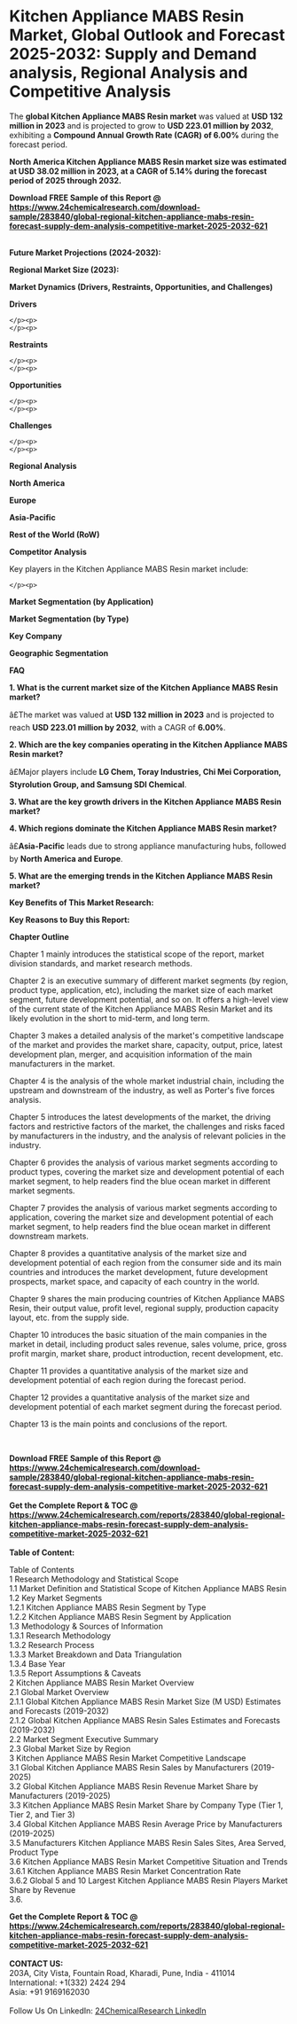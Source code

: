 <h1>Kitchen Appliance MABS Resin Market, Global Outlook and Forecast 2025-2032: Supply and Demand analysis, Regional Analysis and Competitive Analysis</h1><p>The <strong>global Kitchen Appliance MABS Resin market</strong> was valued at <strong>USD 132 million in 2023</strong> and is projected to grow to <strong>USD 223.01 million by 2032</strong>, exhibiting a <strong>Compound Annual Growth Rate (CAGR) of 6.00%</strong> during the forecast period.</p><p>
</p><p><strong>North America Kitchen Appliance MABS Resin market size was estimated at USD 38.02 million in 2023, at a CAGR of 5.14% during the forecast period of 2025 through 2032.</strong></p><div><b>Download FREE Sample of this Report @ 
            <a href="https://www.24chemicalresearch.com/download-sample/283840/global-regional-kitchen-appliance-mabs-resin-forecast-supply-dem-analysis-competitive-market-2025-2032-621">
            https://www.24chemicalresearch.com/download-sample/283840/global-regional-kitchen-appliance-mabs-resin-forecast-supply-dem-analysis-competitive-market-2025-2032-621</a></b></div><br><p>
</p><p><strong>Future Market Projections (2024-2032):</strong></p><p>
</p><p>
<strong>Regional Market Size (2023):</strong></p><p>
</p><p>
<strong>Market Dynamics (Drivers, Restraints, Opportunities, and Challenges)</strong></p><p>
<strong>Drivers</strong></p><p>

	</p><p>
	</p><p>
<strong>Restraints</strong></p><p>

	</p><p>
	</p><p>
<strong>Opportunities</strong></p><p>

	</p><p>
	</p><p>
<strong>Challenges</strong></p><p>

	</p><p>
	</p><p>
<strong>Regional Analysis</strong></p><p>
<strong>North America</strong></p><p>
</p><p>
<strong>Europe</strong></p><p>
</p><p>
<strong>Asia-Pacific</strong></p><p>
</p><p>
<strong>Rest of the World (RoW)</strong></p><p>
</p><p>
<strong>Competitor Analysis </strong></p><p>
</p><p>Key players in the Kitchen Appliance MABS Resin market include:</p><p>

	</p><p>
<strong>Market Segmentation (by Application)</strong></p><p>
</p><p>
<strong>Market Segmentation (by Type)</strong></p><p>
</p><p>
<strong>Key Company</strong></p><p>
</p><p>
<strong>Geographic Segmentation</strong></p><p>
</p><p>
<strong>FAQ </strong></p><p>
<strong>1. What is the current market size of the Kitchen Appliance MABS Resin market?</strong></p><p>
</p><p>â£The market was valued at <strong>USD 132 million in 2023</strong> and is projected to reach <strong>USD 223.01 million by 2032</strong>, with a CAGR of <strong>6.00%</strong>.</p><p>
<strong>2. Which are the key companies operating in the Kitchen Appliance MABS Resin market?</strong></p><p>
</p><p>â£Major players include <strong>LG Chem, Toray Industries, Chi Mei Corporation, Styrolution Group, and Samsung SDI Chemical</strong>.</p><p>
<strong>3. What are the key growth drivers in the Kitchen Appliance MABS Resin market?</strong></p><p>
</p><p>
<strong>4. Which regions dominate the Kitchen Appliance MABS Resin market?</strong></p><p>
</p><p>â£<strong>Asia-Pacific</strong> leads due to strong appliance manufacturing hubs, followed by <strong>North America and Europe</strong>.</p><p>
<strong>5. What are the emerging trends in the Kitchen Appliance MABS Resin market?</strong></p><p>
</p><p>
</p><p></p><p>
</p><p><strong>Key Benefits of This Market Research:</strong></p><p>
</p><p>
</p><p><strong>Key Reasons to Buy this Report:</strong></p><p>
</p><p>
</p><p><strong>Chapter Outline</strong></p><p>
</p><p>Chapter 1 mainly introduces the statistical scope of the report, market division standards, and market research methods.</p><p>
Chapter 2 is an executive summary of different market segments (by region, product type, application, etc), including the market size of each market segment, future development potential, and so on. It offers a high-level view of the current state of the Kitchen Appliance MABS Resin Market and its likely evolution in the short to mid-term, and long term.</p><p>
Chapter 3 makes a detailed analysis of the market's competitive landscape of the market and provides the market share, capacity, output, price, latest development plan, merger, and acquisition information of the main manufacturers in the market.</p><p>
Chapter 4 is the analysis of the whole market industrial chain, including the upstream and downstream of the industry, as well as Porter's five forces analysis.</p><p>
Chapter 5 introduces the latest developments of the market, the driving factors and restrictive factors of the market, the challenges and risks faced by manufacturers in the industry, and the analysis of relevant policies in the industry.</p><p>
Chapter 6 provides the analysis of various market segments according to product types, covering the market size and development potential of each market segment, to help readers find the blue ocean market in different market segments.</p><p>
Chapter 7 provides the analysis of various market segments according to application, covering the market size and development potential of each market segment, to help readers find the blue ocean market in different downstream markets.</p><p>
Chapter 8 provides a quantitative analysis of the market size and development potential of each region from the consumer side and its main countries and introduces the market development, future development prospects, market space, and capacity of each country in the world.</p><p>
Chapter 9 shares the main producing countries of Kitchen Appliance MABS Resin, their output value, profit level, regional supply, production capacity layout, etc. from the supply side.</p><p>
Chapter 10 introduces the basic situation of the main companies in the market in detail, including product sales revenue, sales volume, price, gross profit margin, market share, product introduction, recent development, etc.</p><p>
Chapter 11 provides a quantitative analysis of the market size and development potential of each region during the forecast period.</p><p>
Chapter 12 provides a quantitative analysis of the market size and development potential of each market segment during the forecast period.</p><p>
Chapter 13 is the main points and conclusions of the report.</p><p>
 </p><div><b>Download FREE Sample of this Report @ 
            <a href="https://www.24chemicalresearch.com/download-sample/283840/global-regional-kitchen-appliance-mabs-resin-forecast-supply-dem-analysis-competitive-market-2025-2032-621">
            https://www.24chemicalresearch.com/download-sample/283840/global-regional-kitchen-appliance-mabs-resin-forecast-supply-dem-analysis-competitive-market-2025-2032-621</a></b></div><br><div><b>Get the Complete Report & TOC @ 
            <a href="https://www.24chemicalresearch.com/reports/283840/global-regional-kitchen-appliance-mabs-resin-forecast-supply-dem-analysis-competitive-market-2025-2032-621">
            https://www.24chemicalresearch.com/reports/283840/global-regional-kitchen-appliance-mabs-resin-forecast-supply-dem-analysis-competitive-market-2025-2032-621</a></b></div><br>
            <b>Table of Content:</b><p>Table of Contents<br />
1 Research Methodology and Statistical Scope<br />
1.1 Market Definition and Statistical Scope of Kitchen Appliance MABS Resin<br />
1.2 Key Market Segments<br />
1.2.1 Kitchen Appliance MABS Resin Segment by Type<br />
1.2.2 Kitchen Appliance MABS Resin Segment by Application<br />
1.3 Methodology & Sources of Information<br />
1.3.1 Research Methodology<br />
1.3.2 Research Process<br />
1.3.3 Market Breakdown and Data Triangulation<br />
1.3.4 Base Year<br />
1.3.5 Report Assumptions & Caveats<br />
2 Kitchen Appliance MABS Resin Market Overview<br />
2.1 Global Market Overview<br />
2.1.1 Global Kitchen Appliance MABS Resin Market Size (M USD) Estimates and Forecasts (2019-2032)<br />
2.1.2 Global Kitchen Appliance MABS Resin Sales Estimates and Forecasts (2019-2032)<br />
2.2 Market Segment Executive Summary<br />
2.3 Global Market Size by Region<br />
3 Kitchen Appliance MABS Resin Market Competitive Landscape<br />
3.1 Global Kitchen Appliance MABS Resin Sales by Manufacturers (2019-2025)<br />
3.2 Global Kitchen Appliance MABS Resin Revenue Market Share by Manufacturers (2019-2025)<br />
3.3 Kitchen Appliance MABS Resin Market Share by Company Type (Tier 1, Tier 2, and Tier 3)<br />
3.4 Global Kitchen Appliance MABS Resin Average Price by Manufacturers (2019-2025)<br />
3.5 Manufacturers Kitchen Appliance MABS Resin Sales Sites, Area Served, Product Type<br />
3.6 Kitchen Appliance MABS Resin Market Competitive Situation and Trends<br />
3.6.1 Kitchen Appliance MABS Resin Market Concentration Rate<br />
3.6.2 Global 5 and 10 Largest Kitchen Appliance MABS Resin Players Market Share by Revenue<br />
3.6.</p><div><b>Get the Complete Report & TOC @ 
            <a href="https://www.24chemicalresearch.com/reports/283840/global-regional-kitchen-appliance-mabs-resin-forecast-supply-dem-analysis-competitive-market-2025-2032-621">
            https://www.24chemicalresearch.com/reports/283840/global-regional-kitchen-appliance-mabs-resin-forecast-supply-dem-analysis-competitive-market-2025-2032-621</a></b></div><br><b>CONTACT US:</b><br>
            203A, City Vista, Fountain Road, Kharadi, Pune, India - 411014<br>
            International: +1(332) 2424 294<br>
            Asia: +91 9169162030 <br><br>
            Follow Us On LinkedIn: <a href="https://www.linkedin.com/company/24chemicalresearch/">24ChemicalResearch LinkedIn</a>